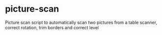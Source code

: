 # picture-scan
Picture scan script to automatically scan two pictures from a table scanner, correct rotation, trim borders and correct level
